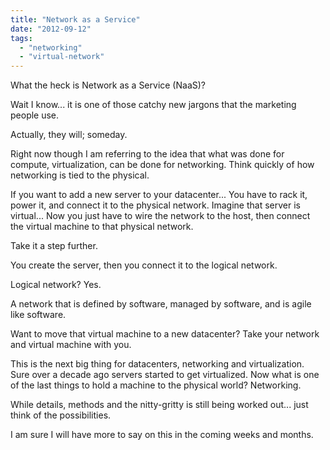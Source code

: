 ```yaml
---
title: "Network as a Service"
date: "2012-09-12"
tags: 
  - "networking"
  - "virtual-network"
---
```


What the heck is Network as a Service (NaaS)?

Wait I know... it is one of those catchy new jargons that the marketing people use.

Actually, they will; someday.

Right now though I am referring to the idea that what was done for compute, virtualization, can be done for networking. Think quickly of how networking is tied to the physical.

If you want to add a new server to your datacenter... You have to rack it, power it, and connect it to the physical network. Imagine that server is virtual... Now you just have to wire the network to the host, then connect the virtual machine to that physical network.

Take it a step further.

You create the server, then you connect it to the logical network.

Logical network? Yes.

A network that is defined by software, managed by software, and is agile like software.

Want to move that virtual machine to a new datacenter? Take your network and virtual machine with you.

This is the next big thing for datacenters, networking and virtualization. Sure over a decade ago servers started to get virtualized. Now what is one of the last things to hold a machine to the physical world? Networking.

While details, methods and the nitty-gritty is still being worked out... just think of the possibilities.

I am sure I will have more to say on this in the coming weeks and months.
